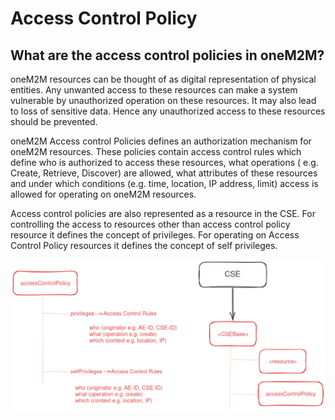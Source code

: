 # Access Control Policy



## What are the access control policies in oneM2M?

oneM2M resources can be thought of as digital representation of physical entities. Any unwanted access to these resources can make a system vulnerable by unauthorized operation on these resources. It may also lead to loss of sensitive data. Hence any unauthorized access to these resources should be prevented. 

oneM2M Access control Policies defines an authorization mechanism for oneM2M resources. These policies contain access control rules which define who is authorized to access these resources, what operations ( e.g. Create, Retrieve, Discover) are allowed, what attributes of these resources and under which conditions (e.g. time, location, IP address, limit) access is allowed for operating on oneM2M resources. 

Access control policies are also represented as a resource in the CSE. For controlling the access to resources other than access control policy resource it defines the concept of privileges. For operating on Access Control Policy resources it defines the concept of self privileges. 

![Screenshot](img/acp.png)

